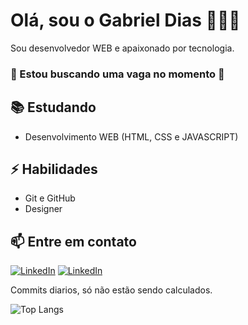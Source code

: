 # Olá, sou o Gabriel Dias 👨🏽‍💻

Sou desenvolvedor WEB e apaixonado por tecnologia.
### 👀 Estou buscando uma vaga no momento 👀

## 📚 Estudando
- Desenvolvimento WEB (HTML, CSS e JAVASCRIPT)

## ⚡ Habilidades
- Git e GitHub
- Designer

## 📫 Entre em contato
<a href="https://www.linkedin.com/in/gabrieldias-/" target="_blank"><img alt="LinkedIn" src="https://img.shields.io/badge/linkedin-%230077B5.svg?&style=for-the-badge&logo=linkedin&logoColor=white" /></a>
<a href="https://www.instagram.com/_diasoficial/" target="_blank"><img alt="LinkedIn" src="https://img.shields.io/badge/Instagram-E4405F?style=for-the-badge&logo=instagram&logoColor=white" /></a>

Commits diarios, só não estão sendo calculados.


![Top Langs](https://github-readme-stats.vercel.app/api/top-langs/?username=diasoficial&layout=compact)
